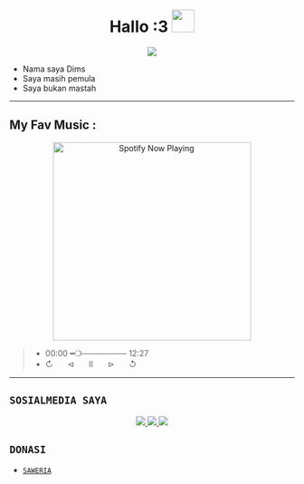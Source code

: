 <h1 align="center">Hallo :3  <img src="https://user-images.githubusercontent.com/1303154/88677602-1635ba80-d120-11ea-84d8-d263ba5fc3c0.gif" width="40px" alt=""><br></h1>
<p align="center">
<img src="https://66.media.tumblr.com/8b1b0816012eddea3ba60ddf87109a6b/tumblr_nvb1ejLY2e1ua9vvpo1_500.gif" />
</p>

<p align="center">

-  Nama saya Dims
-  Saya masih pemula
-  Saya bukan mastah
</p>

------

## My Fav Music :
<p align="center">
  <a href="https://open.spotify.com/track/bfdadf6c-de9e-468b-bbfa-ffeb7c395aec?si=Btfle_keSyysCVtV-bZvFQ&utm_source=copy-link" target="_blank"><img src="https://now-playing-on-spotify.vercel.app/api/spotify" alt="Spotify Now Playing" width="350"/></a></p>

> * 00:00​ ━❍──────── 12:27 
> * ↻ㅤㅤ⊲ㅤㅤⅡㅤㅤ⊳ㅤㅤ↺ㅤ

------

## ```SOSIALMEDIA SAYA```
<p align="center">
<a href="https://www.instagram.com/"><img src="https://img.shields.io/badge/Instagram-E4405F?style=for-the-badge&logo=instagram&logoColor=white"/>
<a href="https://www.youtube.com/@DimsT1945"><img src="https://img.shields.io/badge/YouTube-c4302b?style=for-the-badge&logo=youtube&logoColor=white"/>
<a href="https://wa.me/6281398274790"><img src="https://img.shields.io/badge/WhatsApp-25D366?style=for-the-badge&logo=whatsapp&logoColor=white" /></a>
</p>

## ```DONASI```

- [`SAWERIA`](https://saweria.co/dimst)

